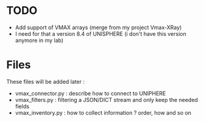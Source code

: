 # TODO

- Add support of VMAX arrays (merge from my project Vmax-XRay)
- I need for that a version 8.4 of UNISPHERE (i don't have this version 
  anymore in my lab) 
  
# Files

These files will be added later :
- vmax_connector.py : describe how to connect to UNIPHERE
- vmax_filters.py : filtering a JSON/DICT stream and only keep the needed fields
- vmax_inventory.py : how to collect information ? order, how and so on